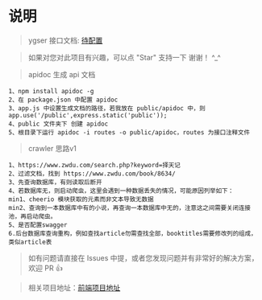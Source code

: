 # 说明
>  ygser 接口文档: [待配置](https://github.com/yugef3h/blogserver)

>  如果对您对此项目有兴趣，可以点 "Star" 支持一下 谢谢！ ^_^

>  apidoc 生成 api 文档
```
1、npm install apidoc -g
2、在 package.json 中配置 apidoc
3、app.js 中设置生成文档的路径，若我放在 public/apidoc 中，则 app.use('/public',express.static('public'));
4、public 文件夹下 创建 apidoc
5、根目录下运行 apidoc -i routes -o public/apidoc，routes 为接口注释文件
```

>  crawler 思路v1
```
1、https://www.zwdu.com/search.php?keyword=择天记   
2、过滤文档，找到 https://www.zwdu.com/book/8634/
3、先查询数据库，有则读取后断开
4、若数据库无，则启动爬虫，这里会遇到一种数据丢失的情况，可能原因列举如下：
min1、cheerio 模块获取的元素而非文本导致无数据
min2、查询到一本数据库中有的小说，再查询一本数据库中无的，注意这之间需要关闭连接池，再启动爬虫。
5、是否配置swagger
6.后台数据库查询重构，例如查找article勿需查找全部，booktitles需要修改列的组成，类似article表
```

>  如有问题请直接在 Issues 中提，或者您发现问题并有非常好的解决方案，欢迎 PR 👍

>  相关项目地址：[前端项目地址](http://www.blackatall.cn)  
